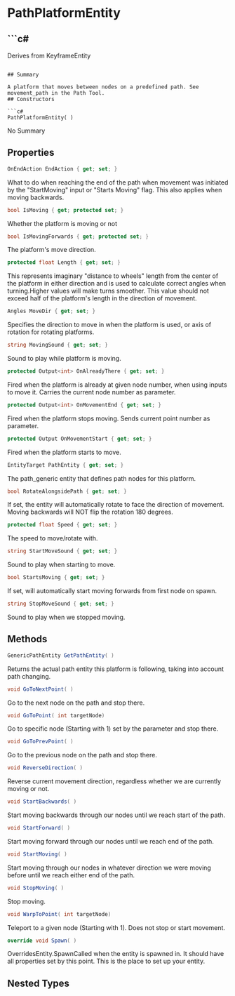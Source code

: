 # PathPlatformEntity

## ```c#
Derives from KeyframeEntity
```

## Summary

A platform that moves between nodes on a predefined path. See movement_path in the Path Tool.
## Constructors

```c#
PathPlatformEntity( ) 
```
No Summary
## Properties

```c#
OnEndAction EndAction { get; set; } 
```
What to do when reaching the end of the path when movement was initiated by the "StartMoving" input or "Starts Moving" flag. This also applies when moving backwards.
```c#
bool IsMoving { get; protected set; } 
```
Whether the platform is moving or not
```c#
bool IsMovingForwards { get; protected set; } 
```
The platform's move direction.
```c#
protected float Length { get; set; } 
```
This represents imaginary "distance to wheels" length from the center of the platform in either direction and is used to calculate correct angles when turning.Higher values will make turns smoother. This value should not exceed half of the platform's length in the direction of movement.
```c#
Angles MoveDir { get; set; } 
```
Specifies the direction to move in when the platform is used, or axis of rotation for rotating platforms.
```c#
string MovingSound { get; set; } 
```
Sound to play while platform is moving.
```c#
protected Output<int> OnAlreadyThere { get; set; } 
```
Fired when the platform is already at given node number, when using inputs to move it. Carries the current node number as parameter.
```c#
protected Output<int> OnMovementEnd { get; set; } 
```
Fired when the platform stops moving. Sends current point number as parameter.
```c#
protected Output OnMovementStart { get; set; } 
```
Fired when the platform starts to move.
```c#
EntityTarget PathEntity { get; set; } 
```
The path_generic entity that defines path nodes for this platform.
```c#
bool RotateAlongsidePath { get; set; } 
```
If set, the entity will automatically rotate to face the direction of movement. Moving backwards will NOT flip the rotation 180 degrees.
```c#
protected float Speed { get; set; } 
```
The speed to move/rotate with.
```c#
string StartMoveSound { get; set; } 
```
Sound to play when starting to move.
```c#
bool StartsMoving { get; set; } 
```
If set, will automatically start moving forwards from first node on spawn.
```c#
string StopMoveSound { get; set; } 
```
Sound to play when we stopped moving.
## Methods

```c#
GenericPathEntity GetPathEntity( ) 
```
Returns the actual path entity this platform is following, taking into account path changing.
```c#
void GoToNextPoint( ) 
```
Go to the next node on the path and stop there.
```c#
void GoToPoint( int targetNode) 
```
Go to specific node (Starting with 1) set by the parameter and stop there.
```c#
void GoToPrevPoint( ) 
```
Go to the previous node on the path and stop there.
```c#
void ReverseDirection( ) 
```
Reverse current movement direction, regardless whether we are currently moving or not.
```c#
void StartBackwards( ) 
```
Start moving backwards through our nodes until we reach start of the path.
```c#
void StartForward( ) 
```
Start moving forward through our nodes until we reach end of the path.
```c#
void StartMoving( ) 
```
Start moving through our nodes in whatever direction we were moving before until we reach either end of the path.
```c#
void StopMoving( ) 
```
Stop moving.
```c#
void WarpToPoint( int targetNode) 
```
Teleport to a given node (Starting with 1). Does not stop or start movement.
```c#
override void Spawn( ) 
```
OverridesEntity.SpawnCalled when the entity is spawned in. It should have all properties set by this point.
This is the place to set up your entity.
## Nested Types

